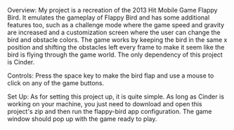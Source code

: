 Overview: My project is a recreation of the 2013 Hit Mobile Game Flappy Bird. It emulates the gameplay of Flappy Bird and has some additional features too, such as a challenge mode where the game speed and gravity are increased and a customization screen where the user can change the bird and obstacle colors. The game works by keeping the bird in the same x position and shifting the obstacles left every frame to make it seem like the bird is flying through the game world. The only dependency of this project is Cinder. 

Controls: Press the space key to make the bird flap and use a mouse to click on any of the game buttons.

Set Up: As for setting this project up, it is quite simple. As long as Cinder is working on your machine, you just need to download and open this project's zip and then run the flappy-bird app configuration. The game window should pop up with the game ready to play.

